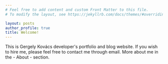```yaml
---
# Feel free to add content and custom Front Matter to this file.
# To modify the layout, see https://jekyllrb.com/docs/themes/#overriding-theme-defaults

layout: posts
author_profile: true
title: Welcome!
---
```

<!-- ![Sunset](/assets/img/greg.jpg){:style="border-radius: 30px"} -->
<!-- Hello and Welcome!<br><br> -->
This is Gergely Kovács developer's portfolio and blog website. If you wish to hire me, please feel free to contact me through email. 
More about me in the - About - section. 

